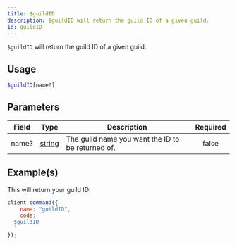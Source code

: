 ```yaml
---
title: $guildID
description: $guildID will return the guild ID of a given guild.
id: guildID
---
```


`$guildID` will return the guild ID of a given guild.

## Usage

```php
$guildID[name?]
```

## Parameters

| Field | Type                                                                                              | Description                                       | Required |
| ----- | ------------------------------------------------------------------------------------------------- | ------------------------------------------------- | :------: |
| name? | [string](https://developer.mozilla.org/en-US/docs/Web/JavaScript/Reference/Global_Objects/String) | The guild name you want the ID to be returned of. |  false   |

## Example(s)

This will return your guild ID:

```javascript
client.command({
    name: "guildID",
    code: `
  $guildID
  `
});
```
